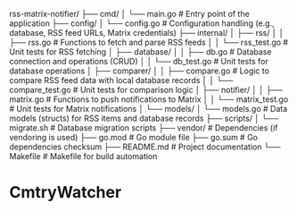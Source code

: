 rss-matrix-notifier/
├── cmd/
│   └── main.go          # Entry point of the application
├── config/
│   └── config.go        # Configuration handling (e.g., database, RSS feed URLs, Matrix credentials)
├── internal/
│   ├── rss/
│   │   ├── rss.go       # Functions to fetch and parse RSS feeds
│   │   └── rss_test.go  # Unit tests for RSS fetching
│   ├── database/
│   │   ├── db.go        # Database connection and operations (CRUD)
│   │   └── db_test.go   # Unit tests for database operations
│   ├── comparer/
│   │   ├── compare.go   # Logic to compare RSS feed data with local database records
│   │   └── compare_test.go # Unit tests for comparison logic
│   ├── notifier/
│   │   ├── matrix.go    # Functions to push notifications to Matrix
│   │   └── matrix_test.go # Unit tests for Matrix notifications
│   └── models/
│       └── models.go    # Data models (structs) for RSS items and database records
├── scripts/
│   └── migrate.sh       # Database migration scripts
├── vendor/              # Dependencies (if vendoring is used)
├── go.mod               # Go module file
├── go.sum               # Go dependencies checksum
├── README.md            # Project documentation
└── Makefile             # Makefile for build automation
# CmtryWatcher
